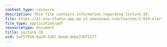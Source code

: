 ```yaml
---
content_type: resource
description: This file contains information regarding lecture 10.
file: https://ol-ocw-studio-app-qa.s3.amazonaws.com/courses/3-024-electronic-optical-and-magnetic-properties-of-materials-spring-2013/5af579166a2032878aeddeba726f51f7_MIT3_024S13_2012lec10.pdf
file_type: application/pdf
resourcetype: Document
title: Lecture 10
uid: 5af57916-6a20-3287-8aed-deba726f51f7
---
```

